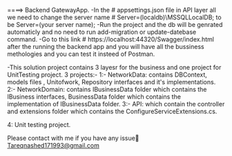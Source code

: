 ====> Backend GatewayApp.
-In the # appsettings.json file in API layer all we need to change the server name # Server=(localdb)\\MSSQLLocalDB; to be Server=(your server name);
-Run the project and the db will be genrated automaticly and no need to run add-migration or update-datebase command.
-Go to this link # https://localhost:44320/Swagger/index.html after the running the backend app and you will have all the bussiness methologies and you can test it insteed of Postman.

-This solution project contains 3 layesr for the business and one project for UnitTesting project.
3 projects:- 
 1:- NetworkData: contains DBContext, models files , Unitofwork, Repository interfaces and it's implementations.
 2:- NetworkDomain: contains IBusinessData folder which contains the IBusiness interfaces, BusinessData folder which contains the implementation of IBusinessData folder.
 3:- API: which contain the controller and extensions folder which contains the ConfigureServiceExtensions.cs.
 
4: Unit testing project.

Please contact with me if you have any issue📧
Tareqnashed171993@gmail.com

